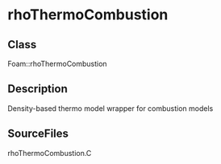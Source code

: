 # rhoThermoCombustion 
## Class
Foam::rhoThermoCombustion

## Description
Density-based thermo model wrapper for combustion models

## SourceFiles
rhoThermoCombustion.C

